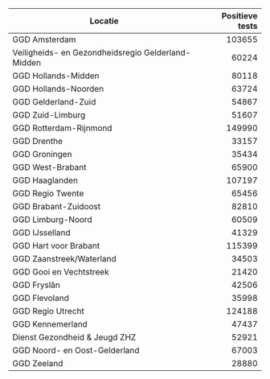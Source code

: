| Locatie | Positieve tests |
|---------|----------------:|
| GGD Amsterdam                            | 103655 |
| Veiligheids- en Gezondheidsregio Gelderland-Midden | 60224 |
| GGD Hollands-Midden                      | 80118 |
| GGD Hollands-Noorden                     | 63724 |
| GGD Gelderland-Zuid                      | 54867 |
| GGD Zuid-Limburg                         | 51607 |
| GGD Rotterdam-Rijnmond                   | 149990 |
| GGD Drenthe                              | 33157 |
| GGD Groningen                            | 35434 |
| GGD West-Brabant                         | 65900 |
| GGD Haaglanden                           | 107197 |
| GGD Regio Twente                         | 65456 |
| GGD Brabant-Zuidoost                     | 82810 |
| GGD Limburg-Noord                        | 60509 |
| GGD IJsselland                           | 41329 |
| GGD Hart voor Brabant                    | 115399 |
| GGD Zaanstreek/Waterland                 | 34503 |
| GGD Gooi en Vechtstreek                  | 21420 |
| GGD Fryslân                              | 42506 |
| GGD Flevoland                            | 35998 |
| GGD Regio Utrecht                        | 124188 |
| GGD Kennemerland                         | 47437 |
| Dienst Gezondheid & Jeugd ZHZ            | 52921 |
| GGD Noord- en Oost-Gelderland            | 67003 |
| GGD Zeeland                              | 28880 |
